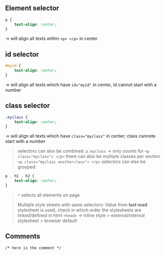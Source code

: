 
## Element selector

```css
p {
	text-align: center;
}
```
-> will align all texts within `<p> </p>` in center

## id selector

```css
#myid {
	text-align: center;
}
```

-> will align all texts which have `id="myid"` in center, id cannot start with a number

## class selector

```css
.myclass {
	text-align: center;
}
```

-> will align all texts which have `class="myclass"` in center; class cannote start with a number

> selectors can also be combined: `p.myclass` -> only counts for `<p class="myclass"> </p>`
> there can also be multiple classes per section `<p class="myclass anotherclass"> </p>`
> selectors can also be grouped:
```css
p , h1 , h2 {
	text-align: center;
}
```
> `*` selects all elements on page

> Multiple style sheets with same selectors: Value from **last read** stylesheet is used, check in which order the stylesheets are linked/defined in html `<head>` -> inline style > external/internal stylesheet > browser default

## Comments

```
/* here is the comment */
```
